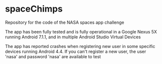 # spaceChimps
Repository for the code of the NASA spaces app challenge

The app has been fully tested and is fully operational in a Google Nexus 5X running Android 7.1.1, and in multiple Android Studio Virtual Devices

The app has reported crashes when registering new user in some specific devices running Android 4.4.
If you can't register a new user, the user 'nasa' and password 'nasa' are available to test
